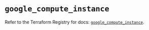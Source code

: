 # `google_compute_instance`

Refer to the Terraform Registry for docs: [`google_compute_instance`](https://registry.terraform.io/providers/hashicorp/google-beta/5.24.0/docs/resources/google_compute_instance).
